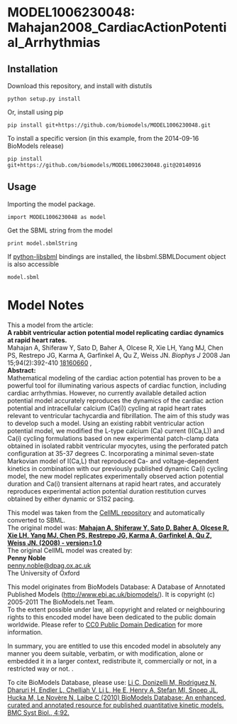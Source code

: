 # MODEL1006230048: Mahajan2008_CardiacActionPotential_Arrhythmias

## Installation

Download this repository, and install with distutils

`python setup.py install`

Or, install using pip

`pip install git+https://github.com/biomodels/MODEL1006230048.git`

To install a specific version (in this example, from the 2014-09-16 BioModels release)

`pip install git+https://github.com/biomodels/MODEL1006230048.git@20140916`

## Usage

Importing the model package.

`import MODEL1006230048 as model`

Get the SBML string from the model

`print model.sbmlString`

If [python-libsbml](https://pypi.python.org/pypi/python-libsbml) bindings are
installed, the libsbml.SBMLDocument object is also accessible

`model.sbml`


# Model Notes


This a model from the article:  
**A rabbit ventricular action potential model replicating cardiac dynamics at rapid heart rates.**   
Mahajan A, Shiferaw Y, Sato D, Baher A, Olcese R, Xie LH, Yang MJ, Chen PS,
Restrepo JG, Karma A, Garfinkel A, Qu Z, Weiss JN. _Biophys J_ 2008 Jan
15;94(2):392-410 [18160660](http://www.ncbi.nlm.nih.gov/pubmed/18160660) ,  
**Abstract:**   
Mathematical modeling of the cardiac action potential has proven to be a
powerful tool for illuminating various aspects of cardiac function, including
cardiac arrhythmias. However, no currently available detailed action potential
model accurately reproduces the dynamics of the cardiac action potential and
intracellular calcium (Ca(i)) cycling at rapid heart rates relevant to
ventricular tachycardia and fibrillation. The aim of this study was to develop
such a model. Using an existing rabbit ventricular action potential model, we
modified the L-type calcium (Ca) current (I(Ca,L)) and Ca(i) cycling
formulations based on new experimental patch-clamp data obtained in isolated
rabbit ventricular myocytes, using the perforated patch configuration at 35-37
degrees C. Incorporating a minimal seven-state Markovian model of I(Ca,L) that
reproduced Ca- and voltage-dependent kinetics in combination with our
previously published dynamic Ca(i) cycling model, the new model replicates
experimentally observed action potential duration and Ca(i) transient
alternans at rapid heart rates, and accurately reproduces experimental action
potential duration restitution curves obtained by either dynamic or S1S2
pacing.

This model was taken from the [CellML
repository](http://www.cellml.org/models) and automatically converted to SBML.  
The original model was: [ **Mahajan A, Shiferaw Y, Sato D, Baher A, Olcese R,
Xie LH, Yang MJ, Chen PS, Restrepo JG, Karma A, Garfinkel A, Qu Z, Weiss JN.
(2008) - version=1.0**
](http://models.cellml.org/exposure/5a23665da1793b4bfbad92defe7e639d)  
The original CellML model was created by:  
**Penny Noble**   
penny.noble@dpag.ox.ac.uk  
The University of Oxford  

This model originates from BioModels Database: A Database of Annotated
Published Models (http://www.ebi.ac.uk/biomodels/). It is copyright (c)
2005-2011 The BioModels.net Team.  
To the extent possible under law, all copyright and related or neighbouring
rights to this encoded model have been dedicated to the public domain
worldwide. Please refer to [CC0 Public Domain
Dedication](http://creativecommons.org/publicdomain/zero/1.0/) for more
information.

In summary, you are entitled to use this encoded model in absolutely any
manner you deem suitable, verbatim, or with modification, alone or embedded it
in a larger context, redistribute it, commercially or not, in a restricted way
or not. .  
  
To cite BioModels Database, please use: [Li C, Donizelli M, Rodriguez N,
Dharuri H, Endler L, Chelliah V, Li L, He E, Henry A, Stefan MI, Snoep JL,
Hucka M, Le Novère N, Laibe C (2010) BioModels Database: An enhanced, curated
and annotated resource for published quantitative kinetic models. BMC Syst
Biol., 4:92.](http://www.ncbi.nlm.nih.gov/pubmed/20587024)


